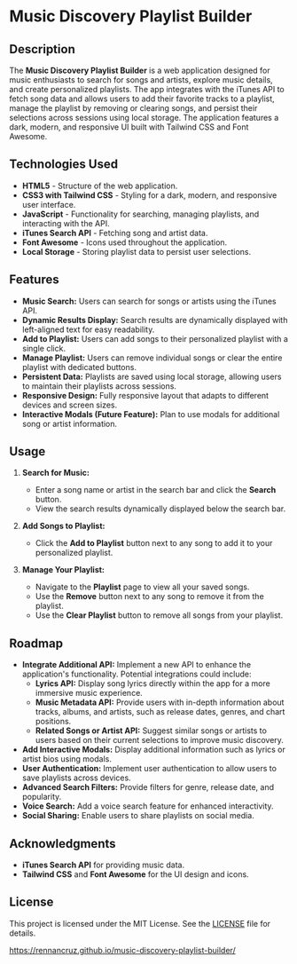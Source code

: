 # Music Discovery Playlist Builder

## Description

The **Music Discovery Playlist Builder** is a web application designed for music enthusiasts to search for songs and artists, explore music details, and create personalized playlists. The app integrates with the iTunes API to fetch song data and allows users to add their favorite tracks to a playlist, manage the playlist by removing or clearing songs, and persist their selections across sessions using local storage. The application features a dark, modern, and responsive UI built with Tailwind CSS and Font Awesome.

## Technologies Used

- **HTML5** - Structure of the web application.
- **CSS3 with Tailwind CSS** - Styling for a dark, modern, and responsive user interface.
- **JavaScript** - Functionality for searching, managing playlists, and interacting with the API.
- **iTunes Search API** - Fetching song and artist data.
- **Font Awesome** - Icons used throughout the application.
- **Local Storage** - Storing playlist data to persist user selections.

## Features

- **Music Search:** Users can search for songs or artists using the iTunes API.
- **Dynamic Results Display:** Search results are dynamically displayed with left-aligned text for easy readability.
- **Add to Playlist:** Users can add songs to their personalized playlist with a single click.
- **Manage Playlist:** Users can remove individual songs or clear the entire playlist with dedicated buttons.
- **Persistent Data:** Playlists are saved using local storage, allowing users to maintain their playlists across sessions.
- **Responsive Design:** Fully responsive layout that adapts to different devices and screen sizes.
- **Interactive Modals (Future Feature):** Plan to use modals for additional song or artist information.

## Usage

1. **Search for Music:**

   - Enter a song name or artist in the search bar and click the **Search** button.
   - View the search results dynamically displayed below the search bar.

2. **Add Songs to Playlist:**

   - Click the **Add to Playlist** button next to any song to add it to your personalized playlist.

3. **Manage Your Playlist:**
   - Navigate to the **Playlist** page to view all your saved songs.
   - Use the **Remove** button next to any song to remove it from the playlist.
   - Use the **Clear Playlist** button to remove all songs from your playlist.

## Roadmap

- **Integrate Additional API:** Implement a new API to enhance the application's functionality. Potential integrations could include:
  - **Lyrics API:** Display song lyrics directly within the app for a more immersive music experience.
  - **Music Metadata API:** Provide users with in-depth information about tracks, albums, and artists, such as release dates, genres, and chart positions.
  - **Related Songs or Artist API:** Suggest similar songs or artists to users based on their current selections to improve music discovery.
- **Add Interactive Modals:** Display additional information such as lyrics or artist bios using modals.
- **User Authentication:** Implement user authentication to allow users to save playlists across devices.
- **Advanced Search Filters:** Provide filters for genre, release date, and popularity.
- **Voice Search:** Add a voice search feature for enhanced interactivity.
- **Social Sharing:** Enable users to share playlists on social media.

## Acknowledgments

- **iTunes Search API** for providing music data.
- **Tailwind CSS** and **Font Awesome** for the UI design and icons.

## License

This project is licensed under the MIT License. See the [LICENSE](LICENSE) file for details.

https://rennancruz.github.io/music-discovery-playlist-builder/

